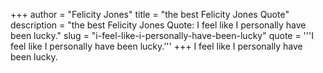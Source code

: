 +++
author = "Felicity Jones"
title = "the best Felicity Jones Quote"
description = "the best Felicity Jones Quote: I feel like I personally have been lucky."
slug = "i-feel-like-i-personally-have-been-lucky"
quote = '''I feel like I personally have been lucky.'''
+++
I feel like I personally have been lucky.
